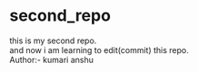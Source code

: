 # second_repo
this is my second repo.
<br>
and now i am learning to edit(commit) this repo.
<br>
Author:- kumari anshu

